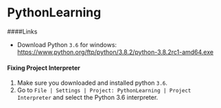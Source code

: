 # PythonLearning

####Links 
- Download Python `3.6` for windows: https://www.python.org/ftp/python/3.8.2/python-3.8.2rc1-amd64.exe

#### Fixing Project Interpreter

1) Make sure you downloaded and installed python `3.6`. 
2) Go to `File | Settings | Project: PythonLearning | Project Interpreter` and select the Python 3.6 interpreter.
